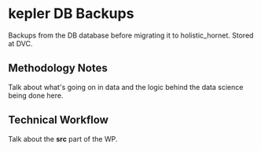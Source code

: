 # kepler DB Backups

Backups from the DB database before migrating it to holistic_hornet. Stored at DVC.


## Methodology Notes

Talk about what's going on in data and the logic behind the data science being done here.


## Technical Workflow

Talk about the **src** part of the WP.
